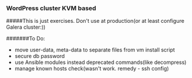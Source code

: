 ### WordPress cluster KVM based

#####This is just exercises. Don't use at production(or at least configure Galera cluster:))

#######To Do:
- move user-data, meta-data to separate files from vm install script
- secure db password
- use Ansible modules instead deprecated commands(like decompress)
- manage known hosts check(wasn't work. remedy - ssh config)
